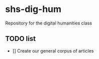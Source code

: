 # shs-dig-hum
Repository for the digital humanities class 


## TODO list

- [] Create our general corpus of articles
